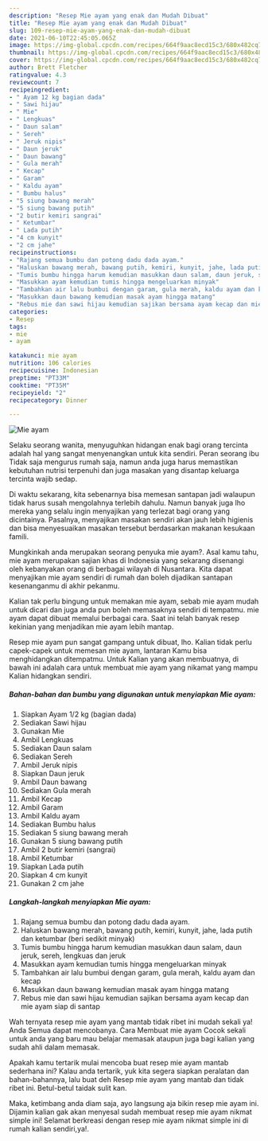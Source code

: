 ```yaml
---
description: "Resep Mie ayam yang enak dan Mudah Dibuat"
title: "Resep Mie ayam yang enak dan Mudah Dibuat"
slug: 109-resep-mie-ayam-yang-enak-dan-mudah-dibuat
date: 2021-06-10T22:45:05.065Z
image: https://img-global.cpcdn.com/recipes/664f9aac8ecd15c3/680x482cq70/mie-ayam-foto-resep-utama.jpg
thumbnail: https://img-global.cpcdn.com/recipes/664f9aac8ecd15c3/680x482cq70/mie-ayam-foto-resep-utama.jpg
cover: https://img-global.cpcdn.com/recipes/664f9aac8ecd15c3/680x482cq70/mie-ayam-foto-resep-utama.jpg
author: Brett Fletcher
ratingvalue: 4.3
reviewcount: 7
recipeingredient:
- " Ayam 12 kg bagian dada"
- " Sawi hijau"
- " Mie"
- " Lengkuas"
- " Daun salam"
- " Sereh"
- " Jeruk nipis"
- " Daun jeruk"
- " Daun bawang"
- " Gula merah"
- " Kecap"
- " Garam"
- " Kaldu ayam"
- " Bumbu halus"
- "5 siung bawang merah"
- "5 siung bawang putih"
- "2 butir kemiri sangrai"
- " Ketumbar"
- " Lada putih"
- "4 cm kunyit"
- "2 cm jahe"
recipeinstructions:
- "Rajang semua bumbu dan potong dadu dada ayam."
- "Haluskan bawang merah, bawang putih, kemiri, kunyit, jahe, lada putih dan ketumbar (beri sedikit minyak)"
- "Tumis bumbu hingga harum kemudian masukkan daun salam, daun jeruk, sereh, lengkuas dan jeruk"
- "Masukkan ayam kemudian tumis hingga mengeluarkan minyak"
- "Tambahkan air lalu bumbui dengan garam, gula merah, kaldu ayam dan kecap"
- "Masukkan daun bawang kemudian masak ayam hingga matang"
- "Rebus mie dan sawi hijau kemudian sajikan bersama ayam kecap dan mie ayam siap di santap"
categories:
- Resep
tags:
- mie
- ayam

katakunci: mie ayam 
nutrition: 106 calories
recipecuisine: Indonesian
preptime: "PT33M"
cooktime: "PT35M"
recipeyield: "2"
recipecategory: Dinner

---
```



![Mie ayam](https://img-global.cpcdn.com/recipes/664f9aac8ecd15c3/680x482cq70/mie-ayam-foto-resep-utama.jpg)

Selaku seorang wanita, menyuguhkan hidangan enak bagi orang tercinta adalah hal yang sangat menyenangkan untuk kita sendiri. Peran seorang ibu Tidak saja mengurus rumah saja, namun anda juga harus memastikan kebutuhan nutrisi terpenuhi dan juga masakan yang disantap keluarga tercinta wajib sedap.

Di waktu  sekarang, kita sebenarnya bisa memesan santapan jadi walaupun tidak harus susah mengolahnya terlebih dahulu. Namun banyak juga lho mereka yang selalu ingin menyajikan yang terlezat bagi orang yang dicintainya. Pasalnya, menyajikan masakan sendiri akan jauh lebih higienis dan bisa menyesuaikan masakan tersebut berdasarkan makanan kesukaan famili. 



Mungkinkah anda merupakan seorang penyuka mie ayam?. Asal kamu tahu, mie ayam merupakan sajian khas di Indonesia yang sekarang disenangi oleh kebanyakan orang di berbagai wilayah di Nusantara. Kita dapat menyajikan mie ayam sendiri di rumah dan boleh dijadikan santapan kesenanganmu di akhir pekanmu.

Kalian tak perlu bingung untuk memakan mie ayam, sebab mie ayam mudah untuk dicari dan juga anda pun boleh memasaknya sendiri di tempatmu. mie ayam dapat dibuat memalui berbagai cara. Saat ini telah banyak resep kekinian yang menjadikan mie ayam lebih mantap.

Resep mie ayam pun sangat gampang untuk dibuat, lho. Kalian tidak perlu capek-capek untuk memesan mie ayam, lantaran Kamu bisa menghidangkan ditempatmu. Untuk Kalian yang akan membuatnya, di bawah ini adalah cara untuk membuat mie ayam yang nikamat yang mampu Kalian hidangkan sendiri.

<!--inarticleads1-->

##### Bahan-bahan dan bumbu yang digunakan untuk menyiapkan Mie ayam:

1. Siapkan  Ayam 1/2 kg (bagian dada)
1. Sediakan  Sawi hijau
1. Gunakan  Mie
1. Ambil  Lengkuas
1. Sediakan  Daun salam
1. Sediakan  Sereh
1. Ambil  Jeruk nipis
1. Siapkan  Daun jeruk
1. Ambil  Daun bawang
1. Sediakan  Gula merah
1. Ambil  Kecap
1. Ambil  Garam
1. Ambil  Kaldu ayam
1. Sediakan  Bumbu halus
1. Sediakan 5 siung bawang merah
1. Gunakan 5 siung bawang putih
1. Ambil 2 butir kemiri (sangrai)
1. Ambil  Ketumbar
1. Siapkan  Lada putih
1. Siapkan 4 cm kunyit
1. Gunakan 2 cm jahe




<!--inarticleads2-->

##### Langkah-langkah menyiapkan Mie ayam:

1. Rajang semua bumbu dan potong dadu dada ayam.
1. Haluskan bawang merah, bawang putih, kemiri, kunyit, jahe, lada putih dan ketumbar (beri sedikit minyak)
1. Tumis bumbu hingga harum kemudian masukkan daun salam, daun jeruk, sereh, lengkuas dan jeruk
1. Masukkan ayam kemudian tumis hingga mengeluarkan minyak
1. Tambahkan air lalu bumbui dengan garam, gula merah, kaldu ayam dan kecap
1. Masukkan daun bawang kemudian masak ayam hingga matang
1. Rebus mie dan sawi hijau kemudian sajikan bersama ayam kecap dan mie ayam siap di santap




Wah ternyata resep mie ayam yang mantab tidak ribet ini mudah sekali ya! Anda Semua dapat mencobanya. Cara Membuat mie ayam Cocok sekali untuk anda yang baru mau belajar memasak ataupun juga bagi kalian yang sudah ahli dalam memasak.

Apakah kamu tertarik mulai mencoba buat resep mie ayam mantab sederhana ini? Kalau anda tertarik, yuk kita segera siapkan peralatan dan bahan-bahannya, lalu buat deh Resep mie ayam yang mantab dan tidak ribet ini. Betul-betul taidak sulit kan. 

Maka, ketimbang anda diam saja, ayo langsung aja bikin resep mie ayam ini. Dijamin kalian gak akan menyesal sudah membuat resep mie ayam nikmat simple ini! Selamat berkreasi dengan resep mie ayam nikmat simple ini di rumah kalian sendiri,ya!.

